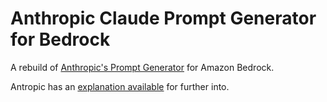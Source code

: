 # Anthropic Claude Prompt Generator for Bedrock

A rebuild of [Anthropic's Prompt Generator](https://colab.research.google.com/drive/1SoAajN8CBYTl79VyTwxtxncfCWlHlyy9#scrollTo=NTOiFKNxqoq2) for Amazon Bedrock.

Antropic has an [explanation available](https://www.anthropic.com/news/prompt-generator) for further into.
